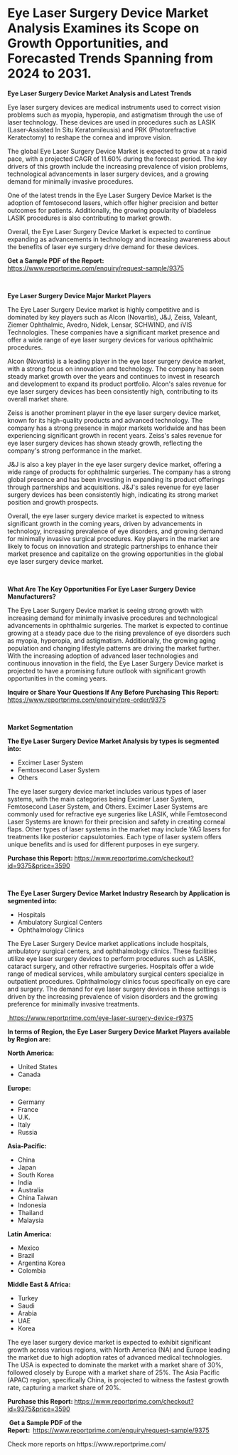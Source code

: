 <p><h1>Eye Laser Surgery Device Market Analysis Examines its Scope on Growth Opportunities, and Forecasted Trends Spanning from 2024 to 2031.</h1></p><p><strong>Eye Laser Surgery Device Market Analysis and Latest Trends</strong></p>
<p><p>Eye laser surgery devices are medical instruments used to correct vision problems such as myopia, hyperopia, and astigmatism through the use of laser technology. These devices are used in procedures such as LASIK (Laser-Assisted In Situ Keratomileusis) and PRK (Photorefractive Keratectomy) to reshape the cornea and improve vision.</p><p>The global Eye Laser Surgery Device Market is expected to grow at a rapid pace, with a projected CAGR of 11.60% during the forecast period. The key drivers of this growth include the increasing prevalence of vision problems, technological advancements in laser surgery devices, and a growing demand for minimally invasive procedures.</p><p>One of the latest trends in the Eye Laser Surgery Device Market is the adoption of femtosecond lasers, which offer higher precision and better outcomes for patients. Additionally, the growing popularity of bladeless LASIK procedures is also contributing to market growth.</p><p>Overall, the Eye Laser Surgery Device Market is expected to continue expanding as advancements in technology and increasing awareness about the benefits of laser eye surgery drive demand for these devices.</p></p>
<p><strong>Get a Sample PDF of the Report:&nbsp;</strong> <a href="https://www.reportprime.com/enquiry/request-sample/9375">https://www.reportprime.com/enquiry/request-sample/9375</a></p>
<p>&nbsp;</p>
<p><strong>Eye Laser Surgery Device Major Market Players</strong></p>
<p><p>The Eye Laser Surgery Device market is highly competitive and is dominated by key players such as Alcon (Novartis), J&J, Zeiss, Valeant, Ziemer Ophthalmic, Avedro, Nidek, Lensar, SCHWIND, and iVIS Technologies. These companies have a significant market presence and offer a wide range of eye laser surgery devices for various ophthalmic procedures.</p><p>Alcon (Novartis) is a leading player in the eye laser surgery device market, with a strong focus on innovation and technology. The company has seen steady market growth over the years and continues to invest in research and development to expand its product portfolio. Alcon's sales revenue for eye laser surgery devices has been consistently high, contributing to its overall market share.</p><p>Zeiss is another prominent player in the eye laser surgery device market, known for its high-quality products and advanced technology. The company has a strong presence in major markets worldwide and has been experiencing significant growth in recent years. Zeiss's sales revenue for eye laser surgery devices has shown steady growth, reflecting the company's strong performance in the market.</p><p>J&J is also a key player in the eye laser surgery device market, offering a wide range of products for ophthalmic surgeries. The company has a strong global presence and has been investing in expanding its product offerings through partnerships and acquisitions. J&J's sales revenue for eye laser surgery devices has been consistently high, indicating its strong market position and growth prospects.</p><p>Overall, the eye laser surgery device market is expected to witness significant growth in the coming years, driven by advancements in technology, increasing prevalence of eye disorders, and growing demand for minimally invasive surgical procedures. Key players in the market are likely to focus on innovation and strategic partnerships to enhance their market presence and capitalize on the growing opportunities in the global eye laser surgery device market.</p></p>
<p>&nbsp;</p>
<p><strong>What Are The Key Opportunities For Eye Laser Surgery Device Manufacturers?</strong></p>
<p><p>The Eye Laser Surgery Device market is seeing strong growth with increasing demand for minimally invasive procedures and technological advancements in ophthalmic surgeries. The market is expected to continue growing at a steady pace due to the rising prevalence of eye disorders such as myopia, hyperopia, and astigmatism. Additionally, the growing aging population and changing lifestyle patterns are driving the market further. With the increasing adoption of advanced laser technologies and continuous innovation in the field, the Eye Laser Surgery Device market is projected to have a promising future outlook with significant growth opportunities in the coming years.</p></p>
<p><strong>Inquire or Share Your Questions If Any Before Purchasing This Report:</strong> <a href="https://www.reportprime.com/enquiry/pre-order/9375">https://www.reportprime.com/enquiry/pre-order/9375</a></p>
<p>&nbsp;</p>
<p><strong>Market Segmentation</strong></p>
<p><strong>The Eye Laser Surgery Device Market Analysis by types is segmented into:</strong></p>
<p><ul><li>Excimer Laser System</li><li>Femtosecond Laser System</li><li>Others</li></ul></p>
<p><p>The eye laser surgery device market includes various types of laser systems, with the main categories being Excimer Laser System, Femtosecond Laser System, and Others. Excimer Laser Systems are commonly used for refractive eye surgeries like LASIK, while Femtosecond Laser Systems are known for their precision and safety in creating corneal flaps. Other types of laser systems in the market may include YAG lasers for treatments like posterior capsulotomies. Each type of laser system offers unique benefits and is used for different purposes in eye surgery.</p></p>
<p><strong>Purchase this Report:&nbsp;</strong><a href="https://www.reportprime.com/checkout?id=9375&price=3590">https://www.reportprime.com/checkout?id=9375&price=3590</a></p>
<p>&nbsp;</p>
<p><strong>The Eye Laser Surgery Device Market Industry Research by Application is segmented into:</strong></p>
<p><ul><li>Hospitals</li><li>Ambulatory Surgical Centers</li><li>Ophthalmology Clinics</li></ul></p>
<p><p>The Eye Laser Surgery Device market applications include hospitals, ambulatory surgical centers, and ophthalmology clinics. These facilities utilize eye laser surgery devices to perform procedures such as LASIK, cataract surgery, and other refractive surgeries. Hospitals offer a wide range of medical services, while ambulatory surgical centers specialize in outpatient procedures. Ophthalmology clinics focus specifically on eye care and surgery. The demand for eye laser surgery devices in these settings is driven by the increasing prevalence of vision disorders and the growing preference for minimally invasive treatments.</p></p>
<p><a href="https://www.reportprime.com/eye-laser-surgery-device-r9375">&nbsp;https://www.reportprime.com/eye-laser-surgery-device-r9375</a></p>
<p><strong>In terms of Region, the Eye Laser Surgery Device Market Players available by Region are:</strong></p>
<p>
    <p> <strong> North America: </strong>
        <ul>
            <li>United States</li>
            <li>Canada</li>
        </ul>
        </p> 
    <p> <strong> Europe: </strong>
        <ul>
            <li>Germany</li>
            <li>France</li>
            <li>U.K.</li>
            <li>Italy</li>
            <li>Russia</li>
        </ul>
        </p> 
    <p> <strong> Asia-Pacific: </strong>
        <ul>
            <li>China</li>
            <li>Japan</li>
            <li>South Korea</li>
            <li>India</li>
            <li>Australia</li>
            <li>China Taiwan</li>
            <li>Indonesia</li>
            <li>Thailand</li>
            <li>Malaysia</li>
        </ul>
        </p> 
    <p> <strong> Latin America: </strong>
        <ul>
            <li>Mexico</li>
            <li>Brazil</li>
            <li>Argentina Korea</li>
            <li>Colombia</li>
        </ul>
        </p> 
    <p> <strong> Middle East & Africa: </strong>
        <ul>
            <li>Turkey</li>
            <li>Saudi</li>
            <li>Arabia</li>
            <li>UAE</li>
            <li>Korea</li>
        </ul>
    </p>
    </p>
<p><p>The eye laser surgery device market is expected to exhibit significant growth across various regions, with North America (NA) and Europe leading the market due to high adoption rates of advanced medical technologies. The USA is expected to dominate the market with a market share of 30%, followed closely by Europe with a market share of 25%. The Asia Pacific (APAC) region, specifically China, is projected to witness the fastest growth rate, capturing a market share of 20%.</p></p>
<p><strong>Purchase this Report: </strong><a href="https://www.reportprime.com/checkout?id=9375&price=3590">https://www.reportprime.com/checkout?id=9375&price=3590</a></p>
<p>&nbsp;<strong>Get a Sample PDF of the Report:&nbsp;&nbsp;</strong><a href="https://www.reportprime.com/enquiry/request-sample/9375">https://www.reportprime.com/enquiry/request-sample/9375</a></p>
<p><strong></strong></p>
<p>Check more reports on https://www.reportprime.com/</p>